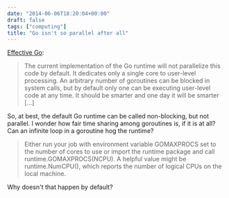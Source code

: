 ```yaml
---
date: "2014-06-06T18:20:04+00:00"
draft: false
tags: ["computing"]
title: "Go isn't so parallel after all"
---
```

[Effective Go](http://golang.org/doc/effective_go.html):

>The current implementation of the Go runtime will not parallelize this code by default. It dedicates only a single core to user-level processing. An arbitrary number of goroutines can be blocked in system calls, but by default only one can be executing user-level code at any time. It should be smarter and one day it will be smarter […]

So, at best, the default Go runtime can be called non-blocking, but not parallel. I wonder how fair time sharing among goroutines is, if it is at all? Can an infinite loop in a goroutine hog the runtime?

>Either run your job with environment variable GOMAXPROCS set to the number of cores to use or import the runtime package and call runtime.GOMAXPROCS(NCPU). A helpful value might be runtime.NumCPU(), which reports the number of logical CPUs on the local machine.

Why doesn't that happen by default?
